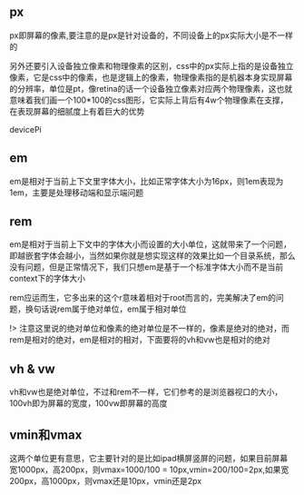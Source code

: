 ## px

px即屏幕的像素,要注意的是px是针对设备的，不同设备上的px实际大小是不一样的

另外还要引入设备独立像素和物理像素的区别，css中的px实际上指的是设备独立像素，它是css中的像素，也是逻辑上的像素，物理像素指的是机器本身实现屏幕的分辨率，单位是pt，像retina的话一个设备独立像素对应两个物理像素，这也就意味着我们画一个100*100的css图形，它实际上背后有4w个物理像素在支撑，在表现屏幕的细腻度上有着巨大的优势

devicePi

## em

em是相对于当前上下文里字体大小，比如正常字体大小为16px，则1em表现为1em，主要是处理移动端和显示端问题

## rem

em是相对于当前上下文中的字体大小而设置的大小单位，这就带来了一个问题，即越嵌套字体会越小，当然如果你就是想实现这样的效果比如一个目录系统，那么没有问题，但是正常情况下，我们只想em是基于一个标准字体大小而不是当前context下的字体大小

rem应运而生，它多出来的这个r意味着相对于root而言的，完美解决了em的问题，换句话说rem属于绝对单位，em属于相对单位

!> 注意这里说的绝对单位和像素的绝对单位是不一样的，像素是绝对的绝对，而rem是相对的绝对，em是相对的相对，下面要将的vh和vw也是相对的绝对

## vh & vw

vh和vw也是绝对单位，不过和rem不一样，它们参考的是浏览器视口的大小，100vh即为屏幕的宽度，100vw即屏幕的高度

## vmin和vmax

这两个单位更有意思，它主要针对的是比如ipad横屏竖屏的问题，如果目前屏幕宽1000px，高200px，则vmax=1000/100 = 10px,vmin=200/100=2px,如果宽200px，高1000px，则vmax还是10px，vmin还是2px

